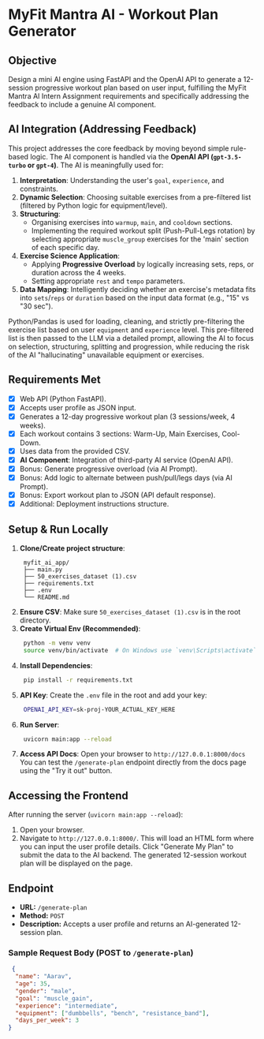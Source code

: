 # MyFit Mantra AI - Workout Plan Generator

## Objective
Design a mini AI engine using FastAPI and the OpenAI API to generate a 12-session progressive workout plan based on user input, fulfilling the MyFit Mantra AI Intern Assignment requirements and specifically addressing the feedback to include a genuine AI component.

## AI Integration (Addressing Feedback)
This project addresses the core feedback by moving beyond simple rule-based logic.
The AI component is handled via the **OpenAI API (`gpt-3.5-turbo` or `gpt-4`)**.
The AI is meaningfully used for:
1.  **Interpretation**: Understanding the user's `goal`, `experience`, and constraints.
2.  **Dynamic Selection**: Choosing suitable exercises from a pre-filtered list (filtered by Python logic for equipment/level).
3.  **Structuring**:
    *   Organising exercises into `warmup`, `main`, and `cooldown` sections.
    *    Implementing the required workout split (Push-Pull-Legs rotation) by selecting appropriate `muscle_group` exercises for the 'main' section of each specific day.
4.  **Exercise Science Application**:
     * Applying **Progressive Overload** by logically increasing sets, reps, or duration across the 4 weeks.
	 * Setting appropriate `rest` and `tempo` parameters.
5.  **Data Mapping**: Intelligently deciding whether an exercise's metadata fits into `sets`/`reps` or `duration` based on the input data format (e.g., "15" vs "30 sec").

Python/Pandas is used for loading, cleaning, and strictly pre-filtering the exercise list based on user `equipment` and `experience` level. This pre-filtered list is then passed to the LLM via a detailed prompt, allowing the AI to focus on selection, structuring, splitting and progression, while reducing the risk of the AI "hallucinating" unavailable equipment or exercises.

## Requirements Met
- [x] Web API (Python FastAPI).
- [x] Accepts user profile as JSON input.
- [x] Generates a 12-day progressive workout plan (3 sessions/week, 4 weeks).
- [x] Each workout contains 3 sections: Warm-Up, Main Exercises, Cool-Down.
- [x] Uses data from the provided CSV.
- [x] **AI Component**: Integration of third-party AI service (OpenAI API).
- [x] Bonus: Generate progressive overload (via AI Prompt).
- [x] Bonus: Add logic to alternate between push/pull/legs days (via AI Prompt).
- [x] Bonus: Export workout plan to JSON (API default response).
 - [x] Additional: Deployment instructions structure.

## Setup & Run Locally

1.  **Clone/Create project structure**:
    ```
     myfit_ai_app/
     ├── main.py                       
     ├── 50_exercises_dataset (1).csv  
     ├── requirements.txt              
     ├── .env                          
     └── README.md 
    ```
2.  **Ensure CSV**: Make sure `50_exercises_dataset (1).csv` is in the root directory.
3.  **Create Virtual Env (Recommended)**:
    ```bash
     python -m venv venv
     source venv/bin/activate  # On Windows use `venv\Scripts\activate`
     ```
4.  **Install Dependencies**:
      ```bash
       pip install -r requirements.txt
      ```
5.  **API Key**: Create the `.env` file in the root and add your key:
      ```bash
       OPENAI_API_KEY=sk-proj-YOUR_ACTUAL_KEY_HERE
      ```
6.  **Run Server**:
     ```bash
      uvicorn main:app --reload
     ```
7.  **Access API Docs**: Open your browser to `http://127.0.0.1:8000/docs`
    You can test the `/generate-plan` endpoint directly from the docs page using the "Try it out" button.

## Accessing the Frontend
After running the server (`uvicorn main:app --reload`):
1.  Open your browser.
2.  Navigate to `http://127.0.0.1:8000/`.
This will load an HTML form where you can input the user profile details. Click "Generate My Plan" to submit the data to the AI backend. The generated 12-session workout plan will be displayed on the page.

## Endpoint
*   **URL:** `/generate-plan`
*   **Method:** `POST`
*   **Description:** Accepts a user profile and returns an AI-generated 12-session plan.

### Sample Request Body (POST to `/generate-plan`)
```json
 {
  "name": "Aarav",
  "age": 35,
  "gender": "male",
  "goal": "muscle_gain",
  "experience": "intermediate",
  "equipment": ["dumbbells", "bench", "resistance_band"],
  "days_per_week": 3
}